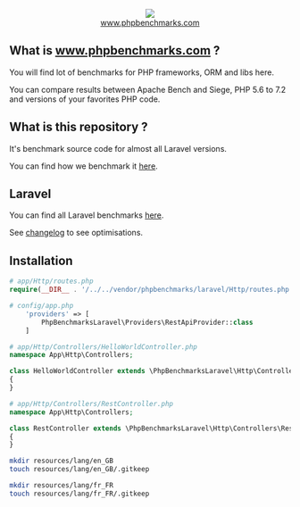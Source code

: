 <p align="center">
  <img src="http://www.phpbenchmarks.com/images/logo_github.png">
  <br>
  <a href="http://www.phpbenchmarks.com" target="_blank">www.phpbenchmarks.com</a>
</p>

## What is www.phpbenchmarks.com ?

You will find lot of benchmarks for PHP frameworks, ORM and libs here.

You can compare results between Apache Bench and Siege, PHP 5.6 to 7.2 and versions of your favorites PHP code.

## What is this repository ?

It's benchmark source code for almost all Laravel versions.

You can find how we benchmark it [here](http://www.phpbenchmarks.com/en/benchmark-protocol).

## Laravel

You can find all Laravel benchmarks [here](http://www.phpbenchmarks.com/fr/benchmark/apache-bench/php-7.1/select-version/laravel.html).

See [changelog](changelog.md) to see optimisations.

## Installation

```php
# app/Http/routes.php
require(__DIR__ . '/../../vendor/phpbenchmarks/laravel/Http/routes.php');
```

```php
# config/app.php
    'providers' => [
        PhpBenchmarksLaravel\Providers\RestApiProvider::class
    ]
```

```php
# app/Http/Controllers/HelloWorldController.php
namespace App\Http\Controllers;

class HelloWorldController extends \PhpBenchmarksLaravel\Http\Controllers\HelloWorldController
{
}

```

```php
# app/Http/Controllers/RestController.php
namespace App\Http\Controllers;

class RestController extends \PhpBenchmarksLaravel\Http\Controllers\RestController
{
}
```

```bash
mkdir resources/lang/en_GB
touch resources/lang/en_GB/.gitkeep

mkdir resources/lang/fr_FR
touch resources/lang/fr_FR/.gitkeep
```
